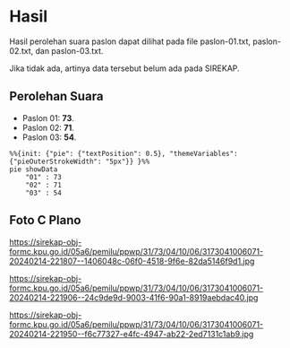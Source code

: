 # Hasil

Hasil perolehan suara paslon dapat dilihat pada file paslon-01.txt, paslon-02.txt, dan paslon-03.txt.

Jika tidak ada, artinya data tersebut belum ada pada SIREKAP.

## Perolehan Suara

 * Paslon 01: **73**.
 * Paslon 02: **71**.
 * Paslon 03: **54**.

```mermaid
%%{init: {"pie": {"textPosition": 0.5}, "themeVariables": {"pieOuterStrokeWidth": "5px"}} }%%
pie showData
    "01" : 73
    "02" : 71
    "03" : 54
```
## Foto C Plano

https://sirekap-obj-formc.kpu.go.id/05a6/pemilu/ppwp/31/73/04/10/06/3173041006071-20240214-221807--1406048c-06f0-4518-9f6e-82da5146f9d1.jpg

https://sirekap-obj-formc.kpu.go.id/05a6/pemilu/ppwp/31/73/04/10/06/3173041006071-20240214-221906--24c9de9d-9003-41f6-90a1-8919aebdac40.jpg

https://sirekap-obj-formc.kpu.go.id/05a6/pemilu/ppwp/31/73/04/10/06/3173041006071-20240214-221950--f6c77327-e4fc-4947-ab22-2ed7131c1ab9.jpg
